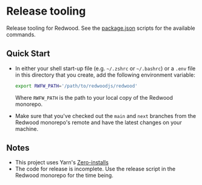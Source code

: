 # Release tooling

Release tooling for Redwood. See the [package.json](./package.json) scripts for the available commands.

## Quick Start

- In either your shell start-up file (e.g. `~/.zshrc` or `~/.bashrc`) or a `.env` file in this directory that you create, add the following environment variable:

  ```bash
  export RWFW_PATH='/path/to/redwoodjs/redwood'
  ```

  Where `RWFW_PATH` is the path to your local copy of the Redwood monorepo.

- Make sure that you've checked out the `main` and `next` branches from the Redwood monorepo's remote and have the latest changes on your machine.

## Notes

- This project uses Yarn's [Zero-installs](https://yarnpkg.com/features/caching#zero-installs)
- The code for release is incomplete. Use the release script in the Redwood monorepo for the time being.
